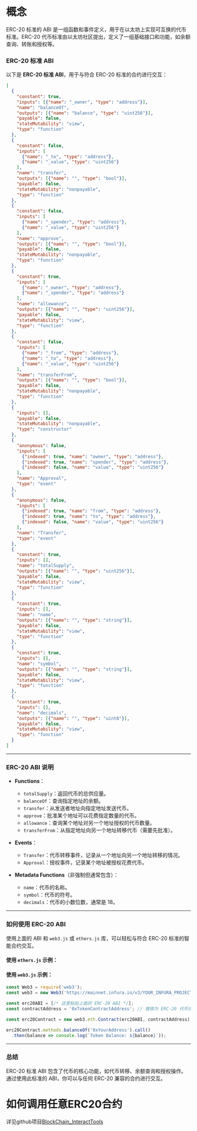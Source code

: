 # 概念

 
ERC-20 标准的 ABI 是一组函数和事件定义，用于在以太坊上实现可互换的代币标准。ERC-20 代币标准由以太坊社区提出，定义了一组基础接口和功能，如余额查询、转账和授权等。

### ERC-20 标准 ABI

以下是 **ERC-20 标准 ABI**，用于与符合 ERC-20 标准的合约进行交互：

```json
[
  {
    "constant": true,
    "inputs": [{"name": "_owner", "type": "address"}],
    "name": "balanceOf",
    "outputs": [{"name": "balance", "type": "uint256"}],
    "payable": false,
    "stateMutability": "view",
    "type": "function"
  },
  {
    "constant": false,
    "inputs": [
      {"name": "_to", "type": "address"},
      {"name": "_value", "type": "uint256"}
    ],
    "name": "transfer",
    "outputs": [{"name": "", "type": "bool"}],
    "payable": false,
    "stateMutability": "nonpayable",
    "type": "function"
  },
  {
    "constant": false,
    "inputs": [
      {"name": "_spender", "type": "address"},
      {"name": "_value", "type": "uint256"}
    ],
    "name": "approve",
    "outputs": [{"name": "", "type": "bool"}],
    "payable": false,
    "stateMutability": "nonpayable",
    "type": "function"
  },
  {
    "constant": true,
    "inputs": [
      {"name": "_owner", "type": "address"},
      {"name": "_spender", "type": "address"}
    ],
    "name": "allowance",
    "outputs": [{"name": "", "type": "uint256"}],
    "payable": false,
    "stateMutability": "view",
    "type": "function"
  },
  {
    "constant": false,
    "inputs": [
      {"name": "_from", "type": "address"},
      {"name": "_to", "type": "address"},
      {"name": "_value", "type": "uint256"}
    ],
    "name": "transferFrom",
    "outputs": [{"name": "", "type": "bool"}],
    "payable": false,
    "stateMutability": "nonpayable",
    "type": "function"
  },
  {
    "inputs": [],
    "payable": false,
    "stateMutability": "nonpayable",
    "type": "constructor"
  },
  {
    "anonymous": false,
    "inputs": [
      {"indexed": true, "name": "owner", "type": "address"},
      {"indexed": true, "name": "spender", "type": "address"},
      {"indexed": false, "name": "value", "type": "uint256"}
    ],
    "name": "Approval",
    "type": "event"
  },
  {
    "anonymous": false,
    "inputs": [
      {"indexed": true, "name": "from", "type": "address"},
      {"indexed": true, "name": "to", "type": "address"},
      {"indexed": false, "name": "value", "type": "uint256"}
    ],
    "name": "Transfer",
    "type": "event"
  },
  {
    "constant": true,
    "inputs": [],
    "name": "totalSupply",
    "outputs": [{"name": "", "type": "uint256"}],
    "payable": false,
    "stateMutability": "view",
    "type": "function"
  },
  {
    "constant": true,
    "inputs": [],
    "name": "name",
    "outputs": [{"name": "", "type": "string"}],
    "payable": false,
    "stateMutability": "view",
    "type": "function"
  },
  {
    "constant": true,
    "inputs": [],
    "name": "symbol",
    "outputs": [{"name": "", "type": "string"}],
    "payable": false,
    "stateMutability": "view",
    "type": "function"
  },
  {
    "constant": true,
    "inputs": [],
    "name": "decimals",
    "outputs": [{"name": "", "type": "uint8"}],
    "payable": false,
    "stateMutability": "view",
    "type": "function"
  }
]
```

---

### ERC-20 ABI 说明

- **Functions**：
  - `totalSupply`：返回代币的总供应量。
  - `balanceOf`：查询指定地址的余额。
  - `transfer`：从发送者地址向指定地址发送代币。
  - `approve`：批准某个地址可以花费指定数量的代币。
  - `allowance`：查询某个地址对另一个地址授权的代币数量。
  - `transferFrom`：从指定地址向另一个地址转移代币（需要先批准）。

- **Events**：
  - `Transfer`：代币转移事件，记录从一个地址向另一个地址转移的情况。
  - `Approval`：授权事件，记录某个地址被授权花费代币。

- **Metadata Functions**（非强制但通常包含）：
  - `name`：代币的名称。
  - `symbol`：代币的符号。
  - `decimals`：代币的小数位数，通常是 18。

---

### 如何使用 ERC-20 ABI

使用上面的 ABI 和 `web3.js` 或 `ethers.js` 库，可以轻松与符合 ERC-20 标准的智能合约交互。

#### 使用 `ethers.js` 示例：


#### 使用 `web3.js` 示例：
```javascript
const Web3 = require('web3');
const web3 = new Web3('https://mainnet.infura.io/v3/YOUR_INFURA_PROJECT_ID');

const erc20ABI = [/* 这里粘贴上面的 ERC-20 ABI */];
const contractAddress = '0xTokenContractAddress'; // 替换为 ERC-20 代币合约地址

const erc20Contract = new web3.eth.Contract(erc20ABI, contractAddress);

erc20Contract.methods.balanceOf('0xYourAddress').call()
  .then(balance => console.log(`Token Balance: ${balance}`));
```

---

### 总结

ERC-20 标准 ABI 包含了代币的核心功能，如代币转移、余额查询和授权操作。通过使用此标准的 ABI，你可以与任何 ERC-20 兼容的合约进行交互。



# 如何调用任意ERC20合约

详见github项目[BlockChain_InteractTools](https://github.com/codermaybe/BlockChain_InteractTools/graphs/traffic)
